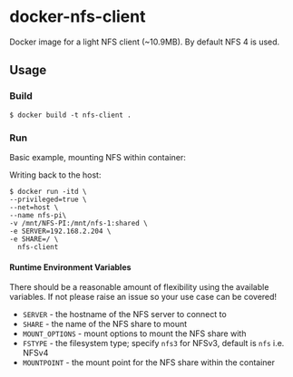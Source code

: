 # docker-nfs-client

Docker image for a light NFS client (~10.9MB). By default NFS 4 is used.



## Usage

### Build

    $ docker build -t nfs-client .

### Run

Basic example, mounting NFS within container:


Writing back to the host:

    $ docker run -itd \
    --privileged=true \
    --net=host \
    --name nfs-pi\
    -v /mnt/NFS-PI:/mnt/nfs-1:shared \
    -e SERVER=192.168.2.204 \
    -e SHARE=/ \
      nfs-client

#### Runtime Environment Variables

There should be a reasonable amount of flexibility using the available variables. If not please raise an issue so your use case can be covered!

- `SERVER` - the hostname of the NFS server to connect to
- `SHARE` - the name of the NFS share to mount
- `MOUNT_OPTIONS` - mount options to mount the NFS share with
- `FSTYPE` - the filesystem type; specify `nfs3` for NFSv3, default is `nfs` i.e. NFSv4
- `MOUNTPOINT` - the mount point for the NFS share within the container
